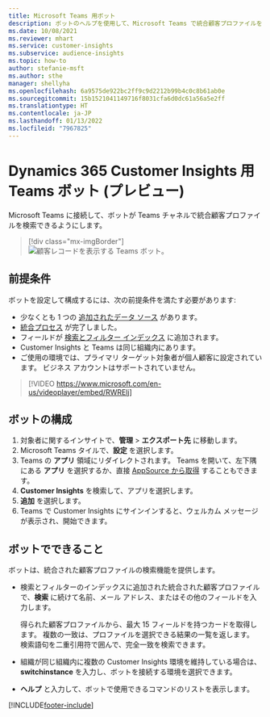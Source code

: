 ```yaml
---
title: Microsoft Teams 用ボット
description: ボットのヘルプを使用して、Microsoft Teams で統合顧客プロファイルを検索します。
ms.date: 10/08/2021
ms.reviewer: mhart
ms.service: customer-insights
ms.subservice: audience-insights
ms.topic: how-to
author: stefanie-msft
ms.author: sthe
manager: shellyha
ms.openlocfilehash: 6a9575de922bc2ff9c9d2212b99b4c0c8b61ab0e
ms.sourcegitcommit: 15b1521041149716f8031cfa6d0dc61a56a5e2ff
ms.translationtype: HT
ms.contentlocale: ja-JP
ms.lasthandoff: 01/13/2022
ms.locfileid: "7967825"
---
```

# <a name="teams-bot-for-dynamics-365-customer-insights-preview"></a>Dynamics 365 Customer Insights 用 Teams ボット (プレビュー)

Microsoft Teams に接続して、ボットが Teams チャネルで統合顧客プロファイルを検索できるようにします。

> [!div class="mx-imgBorder"]
> ![顧客レコードを表示する Teams ボット。](media/teams-bot.png "顧客レコードを表示する Teams ボット")

## <a name="prerequisites"></a>前提条件

ボットを設定して構成するには、次の前提条件を満たす必要があります:

- 少なくとも 1 つの [追加されたデータ ソース](data-sources.md) があります。
- [統合プロセス](data-unification.md) が完了しました。
- フィールドが [検索とフィルター インデックス](search-filter-index.md) に追加されます。
- Customer Insights と Teams は同じ組織内にあります。
- ご使用の環境では、プライマリ ターゲット対象者が個人顧客に設定されています。 ビジネス アカウントはサポートされていません。


> [!VIDEO https://www.microsoft.com/en-us/videoplayer/embed/RWRElj]
## <a name="configure-the-bot"></a>ボットの構成

1. 対象者に関するインサイトで、**管理** > **エクスポート先** に移動します。
1. Microsoft Teams タイルで、**設定** を選択します。
1. Teams の **アプリ** 領域にリダイレクトされます。 Teams を開いて、左下隅にある **アプリ** を選択するか、直接 [AppSource から取得](https://go.microsoft.com/fwlink/?linkid=2124104) することもできます。
1. **Customer Insights** を検索して、アプリを選択します。
1. **追加** を選択します。
1. Teams で Customer Insights にサインインすると、ウェルカム メッセージが表示され、開始できます。

## <a name="things-you-can-do-with-the-bot"></a>ボットでできること

ボットは、統合された顧客プロファイルの検索機能を提供します。

- 検索とフィルターのインデックスに追加された統合された顧客プロファイルで、**検索** に続けて名前、メール アドレス、またはその他のフィールドを入力します。

  得られた顧客プロファイルから、最大 15 フィールドを持つカードを取得します。 複数の一致は、プロファイルを選択できる結果の一覧を返します。 検索語句を二重引用符で囲んで、完全一致を検索できます。

- 組織が同じ組織内に複数の Customer Insights 環境を維持している場合は、**switchinstance** を入力し、ボットを接続する環境を選択できます。

- **ヘルプ** と入力して、ボットで使用できるコマンドのリストを表示します。  


[!INCLUDE[footer-include](../includes/footer-banner.md)]